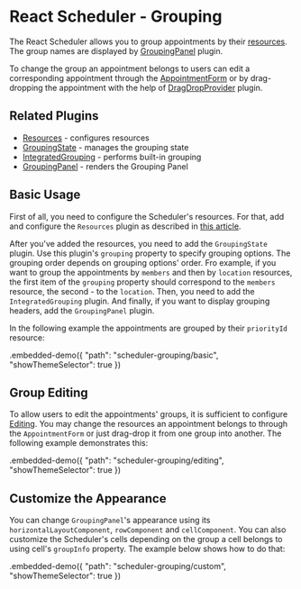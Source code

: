 # React Scheduler - Grouping

The React Scheduler allows you to group appointments by their [resources](../reference/resources.md). The group names are displayed by [GroupingPanel](../reference/grouping-panel.md) plugin.

To change the group an appointment belongs to users can edit a corresponding appointment through the [AppointmentForm](../reference/appointment-form.md) or by drag-dropping the appointment with the help of [DragDropProvider](../reference/drag-drop-provider.md) plugin.

## Related Plugins

- [Resources](../reference/resources.md) - configures resources
- [GroupingState](../reference/grouping-state.md) - manages the grouping state
- [IntegratedGrouping](../reference/integrated-grouping.md) - performs built-in grouping
- [GroupingPanel](../reference/grouping-panel.md) - renders the Grouping Panel

## Basic Usage

First of all, you need to configure the Scheduler's resources. For that, add and configure the `Resources` plugin as described in [this article](./resources.md).

After you've added the resources, you need to add the `GroupingState` plugin. Use this plugin's `grouping` property to specify grouping options. The grouping order depends on grouping options' order. Fro example, if you want to group the appointments by `members` and then by `location` resources, the first item of the `grouping` property should correspond to the `members` resource, the second - to the `location`. Then, you need to add the `IntegratedGrouping` plugin. And finally, if you want to display grouping headers, add the `GroupingPanel` plugin.

In the following example the appointments are grouped by their `priorityId` resource:

.embedded-demo({ "path": "scheduler-grouping/basic", "showThemeSelector": true })

## Group Editing

To allow users to edit the appointments' groups, it is sufficient to configure [Editing](./editing.md). You may change the resources an appointment belongs to through the `AppointmentForm` or just drag-drop it from one group into another. The following example demonstrates this:

.embedded-demo({ "path": "scheduler-grouping/editing", "showThemeSelector": true })

## Customize the Appearance

You can change `GroupingPanel`'s appearance using its `horizontalLayoutComponent`, `rowComponent` and `cellComponent`. You can also customize the Scheduler's cells depending on the group a cell belongs to using cell's `groupInfo` property. The example below shows how to do that:

.embedded-demo({ "path": "scheduler-grouping/custom", "showThemeSelector": true })
